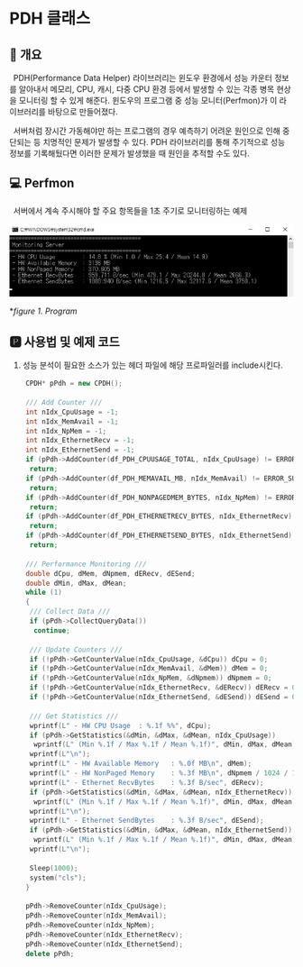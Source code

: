 # PDH 클래스
## 📢 개요
 PDH(Performance Data Helper) 라이브러리는 윈도우 환경에서 성능 카운터 정보를 알아내서 메모리, CPU, 캐시, 다중 CPU 환경 등에서 발생할 수 있는 각종 병목 현상을 모니터링 할 수 있게 해준다. 윈도우의 프로그램 중 성능 모니터(Perfmon)가 이 라이브러리를 바탕으로 만들어졌다. 
 
 서버처럼 장시간 가동해야만 하는 프로그램의 경우 예측하기 어려운 원인으로 인해 중단되는 등 치명적인 문제가 발생할 수 있다. PDH 라이브러리를 통해 주기적으로 성능 정보를 기록해뒀다면 이러한 문제가 발생했을 때 원인을 추적할 수도 있다.

## 💻 Perfmon
  서버에서 계속 주시해야 할 주요 항목들을 1초 주기로 모니터링하는 예제

  ![capture](https://github.com/kbm0996/-Utility-CPDH/blob/master/PDH/jpg/test.JPG)
  
  **figure 1. Program*
 
 
## 🅿 사용법 및 예제 코드

 1. 성능 분석이 필요한 소스가 있는 헤더 파일에 해당 프로파일러를 include시킨다.

```cpp
    CPDH* pPdh = new CPDH();
    
    /// Add Counter ///
    int nIdx_CpuUsage = -1;
    int nIdx_MemAvail = -1;
    int nIdx_NpMem = -1;
    int nIdx_EthernetRecv = -1;
    int nIdx_EthernetSend = -1;
    if (pPdh->AddCounter(df_PDH_CPUUSAGE_TOTAL, nIdx_CpuUsage) != ERROR_SUCCESS)
     return;
    if (pPdh->AddCounter(df_PDH_MEMAVAIL_MB, nIdx_MemAvail) != ERROR_SUCCESS)
     return;
    if (pPdh->AddCounter(df_PDH_NONPAGEDMEM_BYTES, nIdx_NpMem) != ERROR_SUCCESS)
     return;
    if (pPdh->AddCounter(df_PDH_ETHERNETRECV_BYTES, nIdx_EthernetRecv) != ERROR_SUCCESS)
     return;
    if (pPdh->AddCounter(df_PDH_ETHERNETSEND_BYTES, nIdx_EthernetSend) != ERROR_SUCCESS)
     return;

    /// Performance Monitoring ///
    double dCpu, dMem, dNpmem, dERecv, dESend;
    double dMin, dMax, dMean;
    while (1)
    {
     /// Collect Data ///
     if (pPdh->CollectQueryData())
      continue;
      
     /// Update Counters ///
     if (!pPdh->GetCounterValue(nIdx_CpuUsage, &dCpu)) dCpu = 0;
     if (!pPdh->GetCounterValue(nIdx_MemAvail, &dMem)) dMem = 0;
     if (!pPdh->GetCounterValue(nIdx_NpMem, &dNpmem)) dNpmem = 0;
     if (!pPdh->GetCounterValue(nIdx_EthernetRecv, &dERecv)) dERecv = 0;
     if (!pPdh->GetCounterValue(nIdx_EthernetSend, &dESend)) dESend = 0;
     
     /// Get Statistics ///
     wprintf(L" - HW CPU Usage 	: %.1f %%", dCpu);
     if (pPdh->GetStatistics(&dMin, &dMax, &dMean, nIdx_CpuUsage))
      wprintf(L" (Min %.1f / Max %.1f / Mean %.1f)", dMin, dMax, dMean);
     wprintf(L"\n");
     wprintf(L" - HW Available Memory	: %.0f MB\n", dMem);
     wprintf(L" - HW NonPaged Memory	: %.3f MB\n", dNpmem / 1024 / 1024);
     wprintf(L" - Ethernet RecvBytes	: %.3f B/sec", dERecv);
     if (pPdh->GetStatistics(&dMin, &dMax, &dMean, nIdx_EthernetRecv))
      wprintf(L" (Min %.1f / Max %.1f / Mean %.1f)", dMin, dMax, dMean);
     wprintf(L"\n");
     wprintf(L" - Ethernet SendBytes	: %.3f B/sec", dESend);
     if (pPdh->GetStatistics(&dMin, &dMax, &dMean, nIdx_EthernetSend))
      wprintf(L" (Min %.1f / Max %.1f / Mean %.1f)", dMin, dMax, dMean);
     wprintf(L"\n");
     
     Sleep(1000);
     system("cls");
    }
    
    pPdh->RemoveCounter(nIdx_CpuUsage);
    pPdh->RemoveCounter(nIdx_MemAvail);
    pPdh->RemoveCounter(nIdx_NpMem);
    pPdh->RemoveCounter(nIdx_EthernetRecv);
    pPdh->RemoveCounter(nIdx_EthernetSend);
    delete pPdh;
